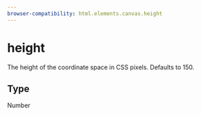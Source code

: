 ```yaml
---
browser-compatibility: html.elements.canvas.height
---
```


# height

The height of the coordinate space in CSS pixels. Defaults to 150.

## Type

Number
